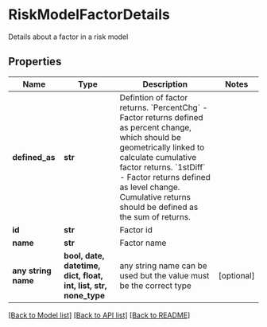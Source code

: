 # RiskModelFactorDetails

Details about a factor in a risk model

## Properties
Name | Type | Description | Notes
------------ | ------------- | ------------- | -------------
**defined_as** | **str** | Defintion of factor returns. &#x60;PercentChg&#x60; - Factor returns defined as percent change, which should be geometrically linked to calculate cumulative factor returns. &#x60;1stDiff&#x60; - Factor returns defined as level change. Cumulative returns should be defined as the sum of returns. | 
**id** | **str** | Factor id | 
**name** | **str** | Factor name | 
**any string name** | **bool, date, datetime, dict, float, int, list, str, none_type** | any string name can be used but the value must be the correct type | [optional]

[[Back to Model list]](../README.md#documentation-for-models) [[Back to API list]](../README.md#documentation-for-api-endpoints) [[Back to README]](../README.md)


